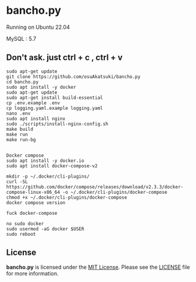 # bancho.py
Running on Ubuntu 22.04

MySQL : 5.7

## Don't ask. just ctrl + c , ctrl + v
```
sudo apt-get update
git clone https://github.com/osuAkatsuki/bancho.py
cd bancho.py
sudo apt install -y docker
sudo apt-get update
sudo apt-get install build-essential
cp .env.example .env
cp logging.yaml.example logging.yaml
nano .env
sudo apt install nginx
sudo ./scripts/install-nginx-config.sh
make build
make run
make run-bg


Docker compose
sudo apt install -y docker.io
sudo apt install docker-compose-v2

mkdir -p ~/.docker/cli-plugins/
curl -SL https://github.com/docker/compose/releases/download/v2.3.3/docker-compose-linux-x86_64 -o ~/.docker/cli-plugins/docker-compose
chmod +x ~/.docker/cli-plugins/docker-compose
docker compose version

fuck docker-compose

no sudo docker
sudo usermod -aG docker $USER
sudo reboot

```
## License

**bancho.py** is licensed under the [MIT License](https://opensource.org/license/mit/). Please see the [LICENSE](https://github.com/osuAkatsuki/bancho.py/blob/master/LICENSE) file for more information.
